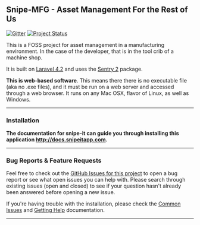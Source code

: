 
## Snipe-MFG - Asset Management For the Rest of Us

[![Gitter](https://badges.gitter.im/Join%20Chat.svg)](https://gitter.im/themachinist/snipe-mfg?utm_source=badge&utm_medium=badge&utm_campaign=pr-badge&utm_content=badge)
[![Project Status](http://stillmaintained.com/themachinist/snipe-mfg.png)](https://stillmaintained.com/themachinist/snipe-mfg)

This is a FOSS project for asset management in a manufacturing environment. In the case of the developer, that is in the tool crib of a machine shop. 

It is built on [Laravel 4.2](http://laravel.com) and uses the [Sentry 2](https://github.com/cartalyst/sentry) package.

__This is web-based software__. This means there there is no executable file (aka no .exe files), and it must be run on a web server and accessed through a web browser. It runs on any Mac OSX, flavor of Linux, as well as Windows.

-----

### Installation

__The documentation for snipe-it can guide you through installing this application http://docs.snipeitapp.com.__

-----
### Bug Reports & Feature Requests

Feel free to check out the [GitHub Issues for this project](https://github.com/themachinist/snipe-mfg.git/issues) to open a bug report or see what open issues you can help with. Please search through existing issues (open and closed) to see if your question hasn't already been answered before opening a new issue.

If you're having trouble with the installation, please check the [Common Issues](http://docs.snipeitapp.com/common-issues.html) and [Getting Help](http://docs.snipeitapp.com/getting-help.html) documentation.

-----

